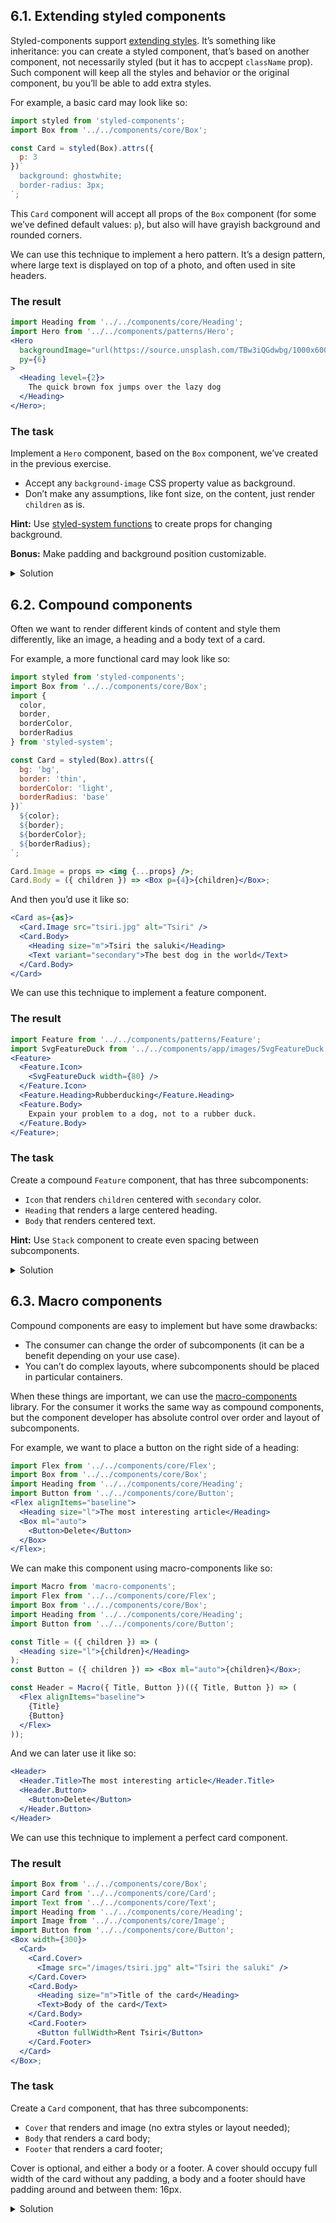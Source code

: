 ## 6.1. Extending styled components

Styled-components support [extending styles](https://www.styled-components.com/docs/basics#extending-styles). It’s something like inheritance: you can create a styled component, that’s based on another component, not necessarily styled (but it has to accpept `className` prop). Such component will keep all the styles and behavior or the original component, bu you’ll be able to add extra styles.

For example, a basic card may look like so:

```js static
import styled from 'styled-components';
import Box from '../../components/core/Box';

const Card = styled(Box).attrs({
  p: 3
})`
  background: ghostwhite;
  border-radius: 3px;
`;
```

This `Card` component will accept all props of the `Box` component (for some we’ve defined default values: `p`), but also will have grayish background and rounded corners.

We can use this technique to implement a hero pattern. It’s a design pattern, where large text is displayed on top of a photo, and often used in site headers.

### The result

```jsx harmony
import Heading from '../../components/core/Heading';
import Hero from '../../components/patterns/Hero';
<Hero
  backgroundImage="url(https://source.unsplash.com/TBw3iQGdwbg/1000x600)"
  py={6}
>
  <Heading level={2}>
    The quick brown fox jumps over the lazy dog
  </Heading>
</Hero>;
```

### The task

Implement a `Hero` component, based on the `Box` component, we’ve created in the previous exercise.

- Accept any `background-image` CSS property value as background.
- Don’t make any assumptions, like font size, on the content, just render `children` as is.

**Hint:** Use [styled-system functions](https://styled-system.com/table#background) to create props for changing background.

**Bonus:** Make padding and background position customizable.

<details>
 <summary>Solution</summary>

```js static
import PropTypes from 'prop-types';
import styled from 'styled-components';
import {
  space,
  color,
  backgroundImage,
  backgroundPosition
} from 'styled-system';
import Box from '../../components/core/Box';

/**
 * A hero
 */
const Hero = styled(Box)`
  ${color};
  ${backgroundImage};
  ${backgroundPosition};
  display: flex;
  flex-direction: column;
  justify-content: center;
  text-align: center;
  background-size: cover;
`;

Hero.propTypes = {
  ...space.propTypes,
  ...color.propTypes,
  ...backgroundImage.propTypes,
  ...backgroundPosition.propTypes,
  children: PropTypes.node
};

Hero.defaultProps = {
  px: 4,
  py: 3,
  bg: 'bg'
};

/** @component */
export default Hero;
```

</details>

## 6.2. Compound components

Often we want to render different kinds of content and style them differently, like an image, a heading and a body text of a card.

For example, a more functional card may look like so:

```jsx static
import styled from 'styled-components';
import Box from '../../components/core/Box';
import {
  color,
  border,
  borderColor,
  borderRadius
} from 'styled-system';

const Card = styled(Box).attrs({
  bg: 'bg',
  border: 'thin',
  borderColor: 'light',
  borderRadius: 'base'
})`
  ${color};
  ${border};
  ${borderColor};
  ${borderRadius};
`;

Card.Image = props => <img {...props} />;
Card.Body = ({ children }) => <Box p={4}>{children}</Box>;
```

And then you’d use it like so:

```jsx static
<Card as={as}>
  <Card.Image src="tsiri.jpg" alt="Tsiri" />
  <Card.Body>
    <Heading size="m">Tsiri the saluki</Heading>
    <Text variant="secondary">The best dog in the world</Text>
  </Card.Body>
</Card>
```

We can use this technique to implement a feature component.

### The result

```jsx harmony
import Feature from '../../components/patterns/Feature';
import SvgFeatureDuck from '../../components/app/images/SvgFeatureDuck';
<Feature>
  <Feature.Icon>
    <SvgFeatureDuck width={80} />
  </Feature.Icon>
  <Feature.Heading>Rubberducking</Feature.Heading>
  <Feature.Body>
    Expain your problem to a dog, not to a rubber duck.
  </Feature.Body>
</Feature>;
```

### The task

Create a compound `Feature` component, that has three subcomponents:

- `Icon` that renders `children` centered with `secondary` color.
- `Heading` that renders a large centered heading.
- `Body` that renders centered text.

**Hint:** Use `Stack` component to create even spacing between subcomponents.

<details>
 <summary>Solution</summary>

```jsx static
import React from 'react';
import Box from '../../components/core/Box';
import Stack from 'stack-styled';
import Heading from '../../core/Heading';
import Text from '../../core/Text';

const Feature = ({ children }) => <Stack gap={2}>{children}</Stack>;

Feature.Icon = ({ children }) => (
  <Box ml="auto" mr="auto" color="secondary">
    {children}
  </Box>
);

Feature.Heading = ({ children }) => (
  <Heading as="h3" size="l" align="center">
    {children}
  </Heading>
);

Feature.Body = ({ children }) => (
  <Text align="center">{children}</Text>
);

export default Feature;
```

</details>

## 6.3. Macro components

Compound components are easy to implement but have some drawbacks:

- The consumer can change the order of subcomponents (it can be a benefit depending on your use case).
- You can’t do complex layouts, where subcomponents should be placed in particular containers.

When these things are important, we can use the [macro-components](https://github.com/jxnblk/macro-components) library. For the consumer it works the same way as compound components, but the component developer has absolute control over order and layout of subcomponents.

For example, we want to place a button on the right side of a heading:

```jsx harmony
import Flex from '../../components/core/Flex';
import Box from '../../components/core/Box';
import Heading from '../../components/core/Heading';
import Button from '../../components/core/Button';
<Flex alignItems="baseline">
  <Heading size="l">The most interesting article</Heading>
  <Box ml="auto">
    <Button>Delete</Button>
  </Box>
</Flex>;
```

We can make this component using macro-components like so:

```jsx static
import Macro from 'macro-components';
import Flex from '../../components/core/Flex';
import Box from '../../components/core/Box';
import Heading from '../../components/core/Heading';
import Button from '../../components/core/Button';

const Title = ({ children }) => (
  <Heading size="l">{children}</Heading>
);
const Button = ({ children }) => <Box ml="auto">{children}</Box>;

const Header = Macro({ Title, Button })(({ Title, Button }) => (
  <Flex alignItems="baseline">
    {Title}
    {Button}
  </Flex>
));
```

And we can later use it like so:

```jsx static
<Header>
  <Header.Title>The most interesting article</Header.Title>
  <Header.Button>
    <Button>Delete</Button>
  </Header.Button>
</Header>
```

We can use this technique to implement a perfect card component.

### The result

```jsx harmony
import Box from '../../components/core/Box';
import Card from '../../components/core/Card';
import Text from '../../components/core/Text';
import Heading from '../../components/core/Heading';
import Image from '../../components/core/Image';
import Button from '../../components/core/Button';
<Box width={300}>
  <Card>
    <Card.Cover>
      <Image src="/images/tsiri.jpg" alt="Tsiri the saluki" />
    </Card.Cover>
    <Card.Body>
      <Heading size="m">Title of the card</Heading>
      <Text>Body of the card</Text>
    </Card.Body>
    <Card.Footer>
      <Button fullWidth>Rent Tsiri</Button>
    </Card.Footer>
  </Card>
</Box>;
```

### The task

Create a `Card` component, that has three subcomponents:

- `Cover` that renders and image (no extra styles or layout needed);
- `Body` that renders a card body;
- `Footer` that renders a card footer;

Cover is optional, and either a body or a footer. A cover should occupy full width of the card without any padding, a body and a footer should have padding around and between them: 16px.

<details>
 <summary>Solution</summary>

```jsx static
import React from 'react';
import Flex from '../Flex';
import Box from '../Box';
import Stack from '../Stack';
import {
  color,
  border,
  borderColor,
  borderRadius
} from 'styled-system';
import styled from 'styled-components';
import Macro from 'macro-components';

const CardBase = styled(Flex).attrs({
  bg: 'bg',
  border: 'thin',
  borderColor: 'light',
  borderRadius: 'base',
  flexDirection: 'column'
})`
  ${color};
  ${border};
  ${borderColor};
  ${borderRadius};
  list-style: none;
`;

const Cover = ({ children }) => children;
const Body = ({ children }) => <div>{children}</div>;
const Footer = ({ children }) => <Box mt="auto">{children}</Box>;

const Card = Macro({ Cover, Body, Footer })(
  ({ Cover, Body, Footer }, props) => (
    <CardBase {...props}>
      {Cover}
      <Stack height="100%" p={4} gap={4}>
        {Body}
        {Footer}
      </Stack>
    </CardBase>
  )
);

export default Card;
```

</details>
